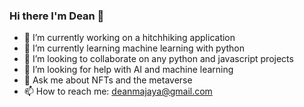 ### Hi there I'm Dean 👋

- 🔭 I’m currently working on a hitchhiking application
- 🌱 I’m currently learning machine learning with python
- 👯 I’m looking to collaborate on any python and javascript projects
- 🤔 I’m looking for help with AI and machine learning
- 💬 Ask me about NFTs and the metaverse
- 📫 How to reach me: deanmajaya@gmail.com
